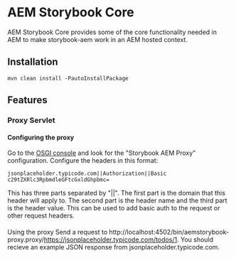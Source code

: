 # AEM Storybook Core

AEM Storybook Core provides some of the core functionality needed in AEM to make storybook-aem work in an AEM hosted context.

## Installation

```
mvn clean install -PautoInstallPackage
```

## Features

### Proxy Servlet

#### Configuring the proxy
Go to the [OSGI console](http://localhost:4502/system/console/configMgr) and look for the "Storybook AEM Proxy" configuration.
Configure the headers in this format:

    jsonplaceholder.typicode.com||Authorization||Basic c29tZXRlc3RpbmdleGFtcGxldGhpbmc=

This has three parts separated by "||". The first part is the domain that this header will apply to. The second part is the header name and the third part is the header value. This can be used to add basic auth to the request or other request headers.

####
Using the proxy
Send a request to http://localhost:4502/bin/aemstorybook-proxy.proxy/https://jsonplaceholder.typicode.com/todos/1. You should recieve an example JSON response from jsonplaceholder.typicode.com.

